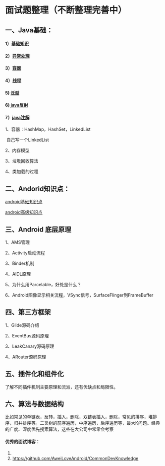 # 面试题整理（不断整理完善中）

## 一、Java基础：

#### 1）[基础知识](../../Android技术点/java基础/java基础.md)

#### 2）[异常处理](../../Android技术点/java基础/Java异常.md)

#### 3）[容器](../../Android技术点/java基础/容器.md)

#### 4）[线程](../../Android技术点/java基础/线程.md)

#### 5) [泛型](../../Android技术点/java基础/java泛型.md)

#### 6) [java反射](../../Android技术点/java基础/java反射.md)

#### 7）[java注解](../../Android技术点/java基础/java注解.md)

1、容器：HashMap，HashSet，LinkedList

​     自己写一个LinkedList

2、内存模型

3、垃圾回收算法

4、类加载的过程

## 二、Andorid知识点：

[android基础知识点](../../Android技术点/android基础/android基础知识点.md)

[android高级知识点](../../Android技术点/android高级/Android高级知识点.md)

## 三、Android 底层原理

1、AMS管理

2、Activity启动流程

3、Binder机制

4、AIDL原理

5、为什么用Parcelable，好处是什么？

6、Android图像显示相关流程，VSync信号，SurfaceFlinger到FrameBuffer

## 四、第三方框架

1、Glide源码介绍

2、EventBus源码原理

3、LeakCanary源码原理

4、ARouter源码原理

## 五、插件化和组件化

   了解不同插件机制主要原理和流派，还有优缺点和局限性。

## 六、算法与数据结构

比如常见的单链表，反转，插入，删除，双链表插入，删除，常见的排序，堆排序，归并排序等。二叉树的前序遍历，中序遍历，后序遍历等，最大K问题。经典的广度、深度优先搜索算法，这些在大公司中常常会考察



#### 优秀的面试博客：

1. 
2. https://github.com/AweiLoveAndroid/CommonDevKnowledge